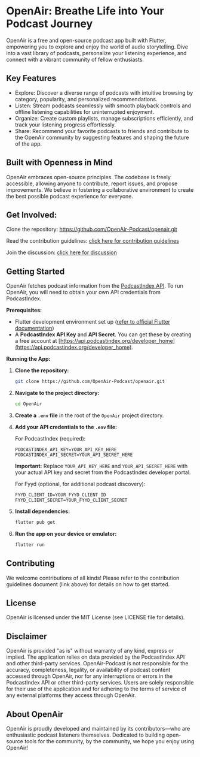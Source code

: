 # OpenAir: Breathe Life into Your Podcast Journey

OpenAir is a free and open-source podcast app built with Flutter, empowering you to explore and enjoy the world of audio storytelling. Dive into a vast library of podcasts, personalize your listening experience, and connect with a vibrant community of fellow enthusiasts.

## Key Features

- Explore: Discover a diverse range of podcasts with intuitive browsing by category, popularity, and personalized recommendations.
- Listen: Stream podcasts seamlessly with smooth playback controls and offline listening capabilities for uninterrupted enjoyment.
- Organize: Create custom playlists, manage subscriptions efficiently, and track your listening progress effortlessly.
- Share: Recommend your favorite podcasts to friends and contribute to the OpenAir community by suggesting features and shaping the future of the app.

## Built with Openness in Mind

OpenAir embraces open-source principles. The codebase is freely accessible, allowing anyone to contribute, report issues, and propose improvements. We believe in fostering a collaborative environment to create the best possible podcast experience for everyone.

## Get Involved:

Clone the repository: https://github.com/OpenAir-Podcast/openair.git

Read the contribution guidelines: [click here for contribution guidelines](https://github.com/OpenAir-Podcast/openair/blob/main/Contribution%20Guidelines.md)

Join the discussion: [click here for discussion](https://github.com/OpenAir-Podcast/openair/discussions)

## Getting Started

OpenAir fetches podcast information from the [PodcastIndex API](https://podcastindex.org/). To run OpenAir, you will need to obtain your own API credentials from PodcastIndex.

**Prerequisites:**

- Flutter development environment set up ([refer to official Flutter documentation](https://docs.flutter.dev/get-started/codelab))
- A **PodcastIndex API Key** and **API Secret**. You can get these by creating a free account at [https://api.podcastindex.org/developer_home](https://api.podcastindex.org/developer_home).

**Running the App:**

1.  **Clone the repository:**
    ```bash
    git clone https://github.com/OpenAir-Podcast/openair.git
    ```
2.  **Navigate to the project directory:**
    ```bash
    cd OpenAir
    ```
3.  **Create a `.env` file** in the root of the `OpenAir` project directory.
4.  **Add your API credentials to the `.env` file:**

    For PodcastIndex (required):
    ```env
    PODCASTINDEX_API_KEY=YOUR_API_KEY_HERE
    PODCASTINDEX_API_SECRET=YOUR_API_SECRET_HERE
    ```
    **Important:** Replace `YOUR_API_KEY_HERE` and `YOUR_API_SECRET_HERE` with your actual API key and secret from the PodcastIndex developer portal.

    For Fyyd (optional, for additional podcast discovery):
    ```env
    FYYD_CLIENT_ID=YOUR_FYYD_CLIENT_ID
    FYYD_CLIENT_SECRET=YOUR_FYYD_CLIENT_SECRET
    ```
5.  **Install dependencies:**
    ```bash
    flutter pub get
    ```
6.  **Run the app on your device or emulator:**
    ```bash
    flutter run
    ```

## Contributing

We welcome contributions of all kinds! Please refer to the contribution guidelines document (link above) for details on how to get started.

## License

OpenAir is licensed under the MIT License (see LICENSE file for details).

## Disclaimer

OpenAir is provided "as is" without warranty of any kind, express or implied. The application relies on data provided by the PodcastIndex API and other third-party services. OpenAir-Podcast is not responsible for the accuracy, completeness, legality, or availability of podcast content accessed through OpenAir, nor for any interruptions or errors in the PodcastIndex API or other third-party services. Users are solely responsible for their use of the application and for adhering to the terms of service of any external platforms they access through OpenAir.

## About OpenAir

OpenAir is proudly developed and maintained by its contributors—who are enthusiastic podcast listeners themselves. Dedicated to building open-source tools for the community, by the community, we hope you enjoy using OpenAir!
